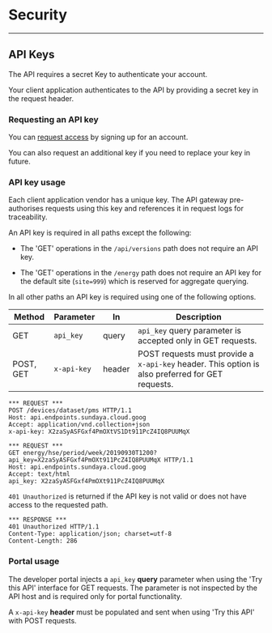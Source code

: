 # Security
---

## API Keys

The API requires a secret Key to authenticate your account. 

Your client application authenticates to the API by providing a secret key in the request header.

### Requesting an API key

You can [request access](mailto:admin@api.sundaya.com) by signing up for an account. 

You can also request an additional key if you need to replace your key in future.

### API key usage

Each client application vendor has a unique key. The API gateway pre-authorises requests using this key and references it in request logs for traceability.

An API key is required in all paths except the following:

- The 'GET' operations in the `/api/versions` path does not require an API key.

- The 'GET' operations in the `/energy` path does not require an API key for the default site (`site=999`) which is reserved for aggregate querying.

In all other paths an API key is required using one of the following options.

Method | Parameter | In | Description
--- | --- | --- | ---
GET | `api_key` | query | `api_key` query parameter is accepted only in GET requests. 
POST, GET | `x-api-key` | header | POST requests must provide a `x-api-key` header. This option is also preferred for GET requests.

```
*** REQUEST ***	
POST /devices/dataset/pms HTTP/1.1	
Host: api.endpoints.sundaya.cloud.goog
Accept: application/vnd.collection+json	
x-api-key: X2zaSyASFGxf4PmOXtVS1Dt911PcZ4IQ8PUUMqX
```

```
*** REQUEST ***	
GET energy/hse/period/week/20190930T1200?api_key=X2zaSyASFGxf4PmOXt911PcZ4IQ8PUUMqX HTTP/1.1
Host: api.endpoints.sundaya.cloud.goog
Accept: text/html	
api_key: X2zaSyASFGxf4PmOXt911PcZ4IQ8PUUMqX

```

`401 Unauthorized` is returned if the API key is not valid or does not have access to the requested path.

```
*** RESPONSE ***	
401 Unauthorized HTTP/1.1	
Content-Type: application/json; charset=utf-8
Content-Length: 286
```

### Portal usage

The developer portal injects a `api_key` **query** parameter when using the 'Try this API' interface for GET requests. The parameter is not inspected by the API host and is required only for portal functionality. 

A `x-api-key` **header** must be populated and sent when using 'Try this API' with POST requests. 
